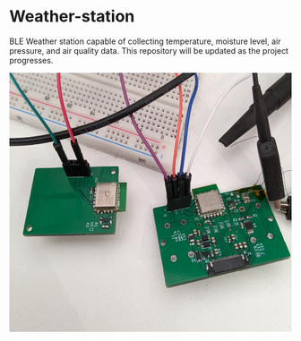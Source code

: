 # Weather-station
BLE Weather station capable of collecting temperature, moisture level, air pressure, and air quality data.
This repository will be updated as the project progresses. <br/>

<img src="images/periph_and_central.jpg" width="600" height="463">
 
